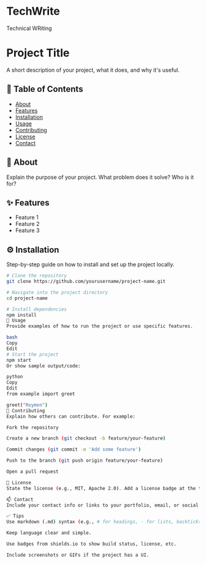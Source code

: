# TechWrite
Technical WRiting

# Project Title

A short description of your project, what it does, and why it's useful.

## 📌 Table of Contents
- [About](#about)
- [Features](#features)
- [Installation](#installation)
- [Usage](#usage)
- [Contributing](#contributing)
- [License](#license)
- [Contact](#contact)

## 📖 About

Explain the purpose of your project. What problem does it solve? Who is it for?

## ✨ Features

- Feature 1
- Feature 2
- Feature 3

## ⚙️ Installation

Step-by-step guide on how to install and set up the project locally.

```bash
# Clone the repository
git clone https://github.com/yourusername/project-name.git

# Navigate into the project directory
cd project-name

# Install dependencies
npm install
🚀 Usage
Provide examples of how to run the project or use specific features.

bash
Copy
Edit
# Start the project
npm start
Or show sample output/code:

python
Copy
Edit
from example import greet

greet("Roymen")
🤝 Contributing
Explain how others can contribute. For example:

Fork the repository

Create a new branch (git checkout -b feature/your-feature)

Commit changes (git commit -m 'Add some feature')

Push to the branch (git push origin feature/your-feature)

Open a pull request

🪪 License
State the license (e.g., MIT, Apache 2.0). Add a license badge at the top if applicable.

📫 Contact
Include your contact info or links to your portfolio, email, or social media.

✅ Tips
Use markdown (.md) syntax (e.g., # for headings, - for lists, backticks for code).

Keep language clear and simple.

Use badges from shields.io to show build status, license, etc.

Include screenshots or GIFs if the project has a UI.


